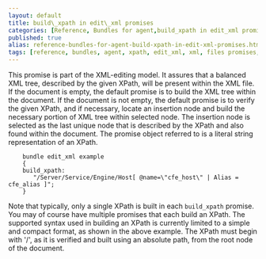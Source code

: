```yaml
---
layout: default
title: build\_xpath in edit\_xml promises
categories: [Reference, Bundles for agent,build_xpath in edit_xml promises]
published: true
alias: reference-bundles-for-agent-build-xpath-in-edit-xml-promises.html
tags: [reference, bundles, agent, xpath, edit_xml, xml, files promises, promises]
---  
```


This promise is part of the XML-editing model. It assures that a
balanced XML tree, described by the given XPath, will be present within
the XML file. If the document is empty, the default promise is to build
the XML tree within the document. If the document is not empty, the
default promise is to verify the given XPath, and if necessary, locate
an insertion node and build the necessary portion of XML tree within
selected node. The insertion node is selected as the last unique node
that is described by the XPath and also found within the document. The
promise object referred to is a literal string representation of an
XPath.

  

```cf3
    bundle edit_xml example
    {
    build_xpath:
       "/Server/Service/Engine/Host[ @name=\"cfe_host\" | Alias = cfe_alias ]";
    }
```
  

Note that typically, only a single XPath is built in each `build_xpath`
promise. You may of course have multiple promises that each build an
XPath. The supported syntax used in building an XPath is currently
limited to a simple and compact format, as shown in the above example.
The XPath must begin with '/', as it is verified and built using an
absolute path, from the root node of the document.
